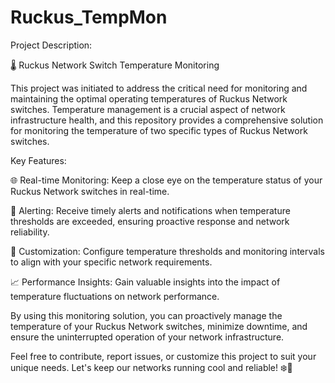 # Ruckus_TempMon
Project Description:

🌡️ Ruckus Network Switch Temperature Monitoring

This project was initiated to address the critical need for monitoring and maintaining the optimal operating temperatures of Ruckus Network switches. Temperature management is a crucial aspect of network infrastructure health, and this repository provides a comprehensive solution for monitoring the temperature of two specific types of Ruckus Network switches.

Key Features:

🌐 Real-time Monitoring: Keep a close eye on the temperature status of your Ruckus Network switches in real-time.

📩 Alerting: Receive timely alerts and notifications when temperature thresholds are exceeded, ensuring proactive response and network reliability.

🔧 Customization: Configure temperature thresholds and monitoring intervals to align with your specific network requirements.

📈 Performance Insights: Gain valuable insights into the impact of temperature fluctuations on network performance.

By using this monitoring solution, you can proactively manage the temperature of your Ruckus Network switches, minimize downtime, and ensure the uninterrupted operation of your network infrastructure.

Feel free to contribute, report issues, or customize this project to suit your unique needs. Let's keep our networks running cool and reliable! ❄️🔌

